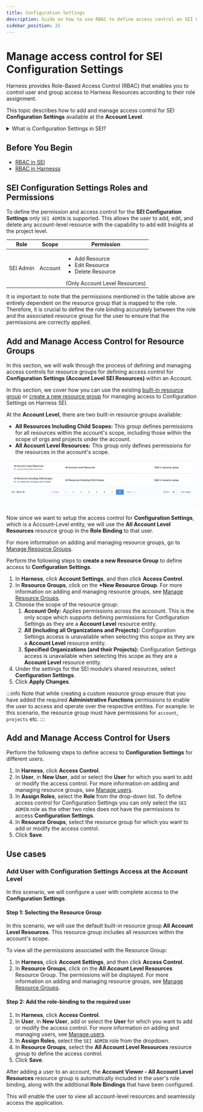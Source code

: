 ```yaml
---
title: Configuration Settings
description: Guide on how to use RBAC to define access control on SEI Configuration Settings at the Account Level.
sidebar_position: 25
---
```


# Manage access control for SEI Configuration Settings

Harness provides Role-Based Access Control (RBAC) that enables you to control user and group access to Harness Resources according to their role assignment.

This topic describes how to add and manage access control for SEI **Configuration Settings** available at the **Account Level**.

<details>
<summary>What is Configuration Settings in SEI?</summary>

Configuration Settings refers to all the SEI module resources that are available at the **Account Level**. For example: Integrations, Profiles, Contributors, Tables etc.

</details>

## Before You Begin

* [RBAC in SEI](/docs/software-engineering-insights/access-control/sei-roles-and-permissions)
* [RBAC in Harnesss](/docs/platform/role-based-access-control/add-manage-roles)

## SEI Configuration Settings Roles and Permissions

To define the permission and access control for the **SEI Configuration Settings** only `SEI ADMIN` is supported. This allows the user to add, edit, and delete any account-level resource with the capability to add edit Insights at the project level.

| Role | Scope | Permission |
| - | - | - |
| SEI Admin | Account | <ul><li>Add Resource</li> <li>Edit Resource</li> <li>Delete Resource</li></ul> (Only Account Level Resources)|

It is important to note that the permissions mentioned in the table above are entirely dependent on the resource group that is mapped to the role. Therefore, it is crucial to define the role binding accurately between the role and the associated resource group for the user to ensure that the permissions are correctly applied.

## Add and Manage Access Control for Resource Groups

In this section, we will walk through the process of defining and managing access controls for resource groups for defining access control for **Configuration Settings (Account Level SEI Resources)** within an Account.

In this section, we cover how you can use the existing [built-in resource group](/docs/software-engineering-insights/access-control/sei-roles-and-permissions#built-in-resource-groups) or [create a new resource group](/docs/platform/role-based-access-control/add-resource-groups) for managing access to Configuration Settings on Harness SEI.

At the **Account Level**, there are two built-in resource groups available:

* **All Resources Including Child Scopes:** This group defines permissions for all resources within the account's scope, including those within the scope of orgs and projects under the account.
* **All Account Level Resources:** This group only defines permissions for the resources in the account's scope.

![](./static/account-level-default-rg.png)

Now since we want to setup the access control for **Configuration Settings**, which is a Account-Level entity, we will use the **All Account Level Resources** resource group in the **Role Binding** to that user.

For more information on adding and managing resource groups, go to [Manage Resource Groups](/docs/platform/role-based-access-control/add-resource-groups).

Perform the following steps to **create a new Resource Group** to define access to **Configuration Settings**.

1. In **Harness**, click **Account Settings**, and then click **Access Control**.
2. In **Resource Groups**, click on the **+New Resource Group**. For more information on adding and managing resource groups, see [Manage Resource Groups](/docs/platform/role-based-access-control/add-resource-groups).
3. Choose the scope of the resource group: 
   1. **Account Only:** Applies permissions across the accoount. This is the only scope which supports defining permissions for Configuration Settings as they are a **Account Level** resource entity.
   2. **All (including all Organizations and Projects):** Configuration Settings access is unavailable when selecting this scope as they are a **Account Level** resource entity.
   3. **Specified Organizations (and their Projects):** Configuration Settings access is unavailable when selecting this scope as they are a **Account Level** resource entity.
4. Under the settings for the SEI module’s shared resources, select **Configuration Settings**.
5. Click **Apply Changes**.

:::info
Note that while creating a custom resource group ensure that you have added the required **Administrative Functions** permissions to enable the user to access and operate over the respective entities. For example: In this scenario, the resource group must have permissions for `account`, `projects` etc.
:::

## Add and Manage Access Control for Users​

Perform the following steps to define access to **Configuration Settings** for different users.

1. In **Harness**, click **Access Control**.
2. In **User**, in **New User**, add or select the **User** for which you want to add or modify the access control. For more information on adding and managing resource groups, see [Manage users](/docs/platform/role-based-access-control/add-users).
3. In **Assign Roles**, select the **Role** from the drop-down list. To define access control for Configuration Settings you can only select the `SEI ADMIN` role as the other two roles does not have the permissions to access **Configuration Settings**.
4. In **Resource Groups**, select the resource group for which you want to add or modify the access control.
5. Click **Save**.

## Use cases

### Add User with Configuration Settings Access at the Account Level

In this scenario, we will configure a user with complete access to the **Configuration Settings**.

#### Step 1: Selecting the Resource Group

In this scenario, we will use the default built-in resource group **All Account Level Resources**. This resource group includes all resources within the account's scope.

To view all the permissions associated with the Resource Group:

1. In **Harness**, click **Account Settings**, and then click **Access Control**.
2. In **Resource Groups**, click on the **All Account Level Resources** Resource Group. The permissions will be displayed. For more information on adding and managing resource groups, see [Manage Resource Groups](/docs/platform/role-based-access-control/add-resource-groups).

#### Step 2: Add the role-binding to the required user

1. In **Harness**, click **Access Control**.
2. In **User**, in **New User**, add or select the **User** for which you want to add or modify the access control. For more information on adding and managing users, see [Manage users](/docs/platform/role-based-access-control/add-user-groups).
3. In **Assign Roles**, select the `SEI ADMIN` role from the dropdown.
4. In **Resource Groups**, select the **All Account Level Resources** resource group to define the access control.
5. Click **Save**.

After adding a user to an account, the **Account Viewer - All Account Level Resources** resource group is automatically included in the user's role binding, along with the additional **Role Bindings** that have been configured. 

This will enable the user to view all account-level resources and seamlessly access the application.